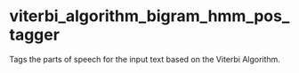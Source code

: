 # viterbi_algorithm_bigram_hmm_pos_tagger
Tags the parts of speech for the input text based on the Viterbi Algorithm.

